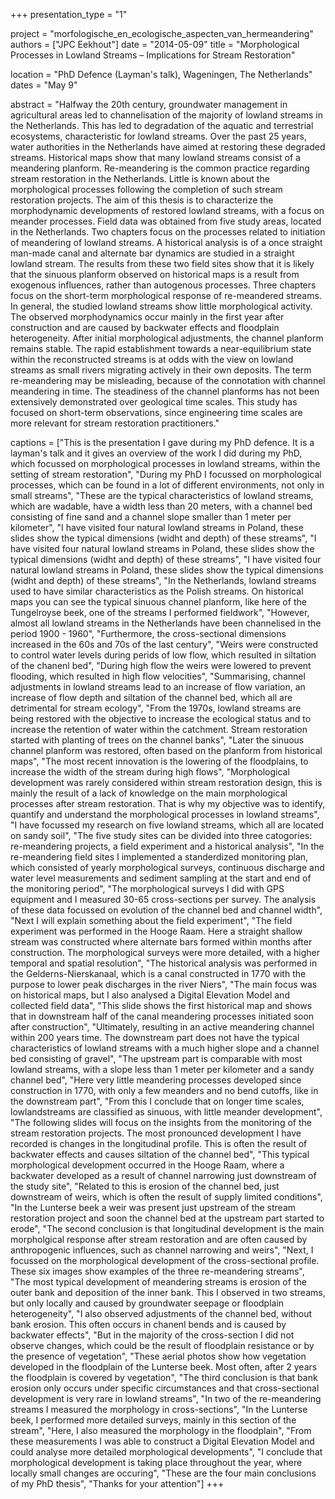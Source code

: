 +++
presentation_type = "1"

project = "morfologische_en_ecologische_aspecten_van_hermeandering"
authors = ["JPC Eekhout"]
date = "2014-05-09"
title = "Morphological Processes in Lowland Streams – Implications for Stream Restoration"

location = "PhD Defence (Layman's talk), Wageningen, The Netherlands"
dates = "May 9"

abstract = "Halfway the 20th century, groundwater management in agricultural areas led to channelisation of the majority of lowland streams in the Netherlands. This has led to degradation of the aquatic and terrestrial ecosystems, characteristic for lowland streams. Over the past 25 years, water authorities in the Netherlands have aimed at restoring these degraded streams. Historical maps show that many lowland streams consist of a meandering planform. Re-meandering is the common practice regarding stream restoration in the Netherlands. Little is known about the morphological processes following the completion of such stream restoration projects. The aim of this thesis is to characterize the morphodynamic developments of restored lowland streams, with a focus on meander processes. Field data was obtained from five study areas, located in the Netherlands. Two chapters focus on the processes related to initiation of meandering of lowland streams. A historical analysis is of a once straight man-made canal and alternate bar dynamics are studied in a straight lowland stream. The results from these two field sites show that it is likely that the sinuous planform observed on historical maps is a result from exogenous influences, rather than autogenous processes. Three chapters focus on the short-term morphological response of re-meandered streams. In general, the studied lowland streams show little morphological activity. The observed morphodynamics occur mainly in the first year after construction and are caused by backwater effects and floodplain heterogeneity. After initial morphological adjustments, the channel planform remains stable. The rapid establishment towards a near-equilibrium state within the reconstructed streams is at odds with the view on lowland streams as small rivers migrating actively in their own deposits. The term re-meandering may be misleading, because of the connotation with channel meandering in time. The steadiness of the channel planforms has not been extensively demonstrated over geological time scales. This study has focused on short-term observations, since engineering time scales are more relevant for stream restoration practitioners."

captions = ["This is the presentation I gave during my PhD defence. It is a layman's talk and it gives an overview of the work I did during my PhD, which focussed on morphological processes in lowland streams, within the setting of stream restoration", 
"During my PhD I focussed on morphological processes, which can be found in a lot of different environments, not only in small streams", 
"These are the typical characteristics of lowland streams, which are wadable, have a width less than 20 meters, with a channel bed consisting of fine sand and a channel slope smaller than 1 meter per kilometer",
"I have visited four natural lowland streams in Poland, these slides show the typical dimensions (widht and depth) of these streams", 
"I have visited four natural lowland streams in Poland, these slides show the typical dimensions (widht and depth) of these streams", 
"I have visited four natural lowland streams in Poland, these slides show the typical dimensions (widht and depth) of these streams", 
"In the Netherlands, lowland streams used to have similar characteristics as the Polish streams. On historical maps you can see the typical sinuous channel planform, like here of the Tungelroyse beek, one of the streams I performed fieldwork", 
"However, almost all lowland streams in the Netherlands have been channelised in the period 1900 - 1960", 
"Furthermore, the cross-sectional dimensions increased in the 60s and 70s of the last century", 
"Weirs were constructed to control water levels during perids of low flow, which resulted in siltation of the chanenl bed", 
"During high flow the weirs were lowered to prevent flooding, which resulted in high flow velocities", 
"Summarising, channel adjustments in lowland streams lead to an increase of flow variation, an increase of flow depth and siltation of the channel bed, which all are detrimental for stream ecology", 
"From the 1970s, lowland streams are being restored with the objective to increase the ecological status and to increase the retention of water within the catchment. Stream restoration started with planting of trees on the channel banks", 
"Later the sinuous channel planform was restored, often based on the planform from historical maps", 
"The most recent innovation is the lowering of the floodplains, to increase the width of the stream during high flows", 
"Morphological development was rarely considered within stream restoration design, this is mainly the result of a lack of knowledge on the main morphological processes after stream restoration. That is why my objective was to identify, quantify and understand the morphological processes in lowland streams", 
"I have focussed my research on five lowland streams, which all are located on sandy soil", 
"The five study sites can be divided into three catogories: re-meandering projects, a field experiment and a historical analysis", 
"In the re-meandering field sites I implemented a standerdized monitoring plan, which consisted of yearly morphological surveys, continuous discharge and water level measurements and sediment sampling at the start and end of the monitoring period", 
"The morphological surveys I did with GPS equipment and I measured 30-65 cross-sections per survey. The analysis of these data focussed on evolution of the channel bed and channel width", 
"Next I will explain something about the field experiment",
"The field experiment was performed in the Hooge Raam. Here a straight shallow stream was constructed where alternate bars formed within months after construction. The morphological surveys were more detailed, with a higher temporal and spatial resolution", 
"The historical analysis was performed in the Gelderns-Nierskanaal, which is a canal constructed in 1770 with the purpose to lower peak discharges in the river Niers", 
"The main focus was on historical maps, but I also analysed a Digital Elevation Model and collected field data", 
"This slide shows the first historical map and shows that in downstream half of the canal meandering processes initiated soon after construction", 
"Ultimately, resulting in an active meandering channel within 200 years time. The downstream part does not have the typical characteristics of lowland streams with a much higher slope and a channel bed consisting of gravel", 
"The upstream part is comparable with most lowland streams, with a slope less than 1 meter per kilometer and a sandy channel bed", 
"Here very little meandering processes developed since construction in 1770, with only a few meanders and no bend cutoffs, like in the downstream part",
"From this I conclude that on longer time scales, lowlandstreams are classified as sinuous, with little meander development", 
"The following slides will focus on the insights from the monitoring of the stream restoration projects. The most pronounced development I have recorded is changes in the longitudinal profile. This is often the result of backwater effects and causes siltation of the channel bed", 
"This typical morphological development occurred in the Hooge Raam, where a backwater developed as a result of channel narrowing just downstream of the study site", 
"Related to this is erosion of the channel bed, just downstream of weirs, which is often the result of supply limited conditions", 
"In the Lunterse beek a weir was present just upstream of the stream restoration project and soon the channel bed at the upstream part started to erode", 
"The second conclusion is that longitudinal development is the main morpholgical response after stream restoration and are often caused by anthropogenic influences, such as channel narrowing and weirs", 
"Next, I focussed on the morphological development of the cross-sectional profile. These six images show examples of the three re-meandering streams", 
"The most typical development of meandering streams is  erosion of the outer bank and deposition of the inner bank. This I observed in two streams, but only locally and caused by groundwater seepage or floodplain heterogeneity", 
"I also observed adjustments of the channel bed, without bank erosion. This often occurs in chanenl bends and is caused by backwater effects", 
"But in the majority of the cross-section I did not observe changes, which could be the result of floodplain resistance or by the presence of vegetation", 
"These aerial photos show how vegetation developed in the floodplain of the Lunterse beek. Most often, after 2 years the floodplain is covered by vegetation", 
"The third conclusion is that bank erosion only occurs under specific circumstances and that cross-sectional development is very rare in lowland streams", 
"In two of the re-meandering streams I measured the morphology in cross-sections", 
"In the Lunterse beek, I performed more detailed surveys, mainly in this section of the stream", 
"Here, I also measured the morphology in the floodplain", 
"From these measurements I was able to construct a Digital Elevation Model and could analyse more detailed morphological developments", 
"I conclude that morphological development is taking place throughout the year, where locally small changes are occuring", 
"These are the four main conclusions of my PhD thesis", 
"Thanks for your attention"]
+++